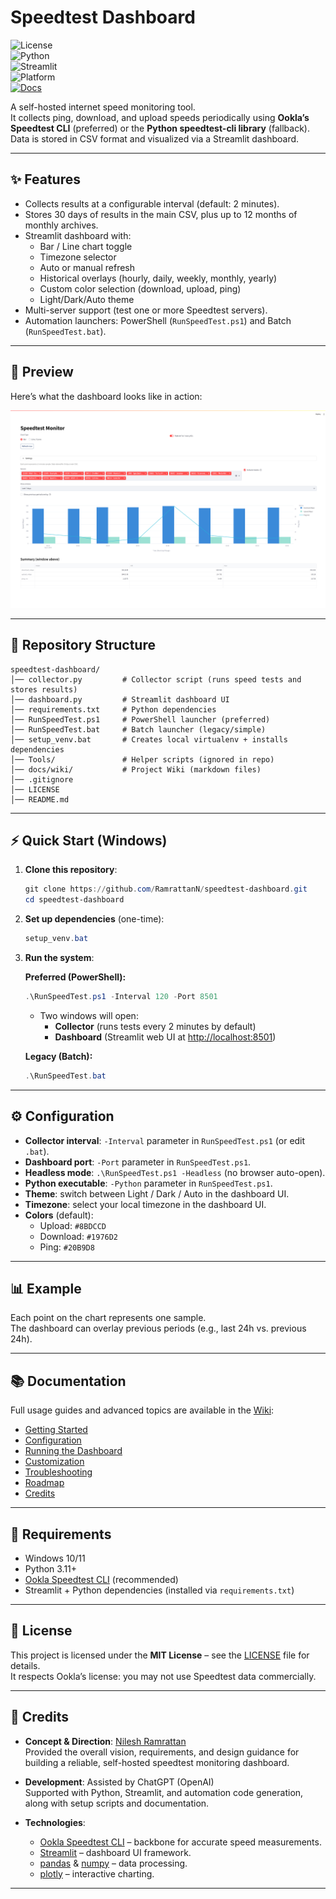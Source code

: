 # Speedtest Dashboard  

![License](https://img.shields.io/badge/License-MIT-blue.svg)  
![Python](https://img.shields.io/badge/Python-3.11%2B-blue)  
![Streamlit](https://img.shields.io/badge/Streamlit-Dashboard-FF4B4B)  
![Platform](https://img.shields.io/badge/Platform-Windows%2010%2F11-lightgrey)  
[![Docs](https://img.shields.io/badge/Docs-Wiki-blue)](docs/wiki/SUMMARY.md)

A self-hosted internet speed monitoring tool.  
It collects ping, download, and upload speeds periodically using **Ookla’s Speedtest CLI** (preferred) or the **Python speedtest-cli library** (fallback).  
Data is stored in CSV format and visualized via a Streamlit dashboard.

---

## ✨ Features
- Collects results at a configurable interval (default: 2 minutes).
- Stores 30 days of results in the main CSV, plus up to 12 months of monthly archives.
- Streamlit dashboard with:
  - Bar / Line chart toggle
  - Timezone selector
  - Auto or manual refresh
  - Historical overlays (hourly, daily, weekly, monthly, yearly)
  - Custom color selection (download, upload, ping)
  - Light/Dark/Auto theme
- Multi-server support (test one or more Speedtest servers).
- Automation launchers: PowerShell (`RunSpeedTest.ps1`) and Batch (`RunSpeedTest.bat`).

---

## 📸 Preview
Here’s what the dashboard looks like in action:

![Speedtest Dashboard Screenshot](assets/dashboard_preview.png)

---

## 📂 Repository Structure
```
speedtest-dashboard/
│── collector.py         # Collector script (runs speed tests and stores results)
│── dashboard.py         # Streamlit dashboard UI
│── requirements.txt     # Python dependencies
│── RunSpeedTest.ps1     # PowerShell launcher (preferred)
│── RunSpeedTest.bat     # Batch launcher (legacy/simple)
│── setup_venv.bat       # Creates local virtualenv + installs dependencies
│── Tools/               # Helper scripts (ignored in repo)
│── docs/wiki/           # Project Wiki (markdown files)
│── .gitignore
│── LICENSE
│── README.md
```

---

## ⚡ Quick Start (Windows)

1. **Clone this repository**:
   ```powershell
   git clone https://github.com/RamrattanN/speedtest-dashboard.git
   cd speedtest-dashboard
   ```

2. **Set up dependencies** (one-time):
   ```powershell
   setup_venv.bat
   ```

3. **Run the system**:

   **Preferred (PowerShell):**
   ```powershell
   .\RunSpeedTest.ps1 -Interval 120 -Port 8501
   ```
   - Two windows will open:
     - **Collector** (runs tests every 2 minutes by default)
     - **Dashboard** (Streamlit web UI at [http://localhost:8501](http://localhost:8501))

   **Legacy (Batch):**
   ```powershell
   .\RunSpeedTest.bat
   ```

---

## ⚙️ Configuration

- **Collector interval**: `-Interval` parameter in `RunSpeedTest.ps1` (or edit `.bat`).  
- **Dashboard port**: `-Port` parameter in `RunSpeedTest.ps1`.  
- **Headless mode**: `.\RunSpeedTest.ps1 -Headless` (no browser auto-open).  
- **Python executable**: `-Python` parameter in `RunSpeedTest.ps1`.  
- **Theme**: switch between Light / Dark / Auto in the dashboard UI.  
- **Timezone**: select your local timezone in the dashboard UI.  
- **Colors** (default):
  - Upload: `#8BDCCD`
  - Download: `#1976D2`
  - Ping: `#20B9D8`

---

## 📊 Example
Each point on the chart represents one sample.  
The dashboard can overlay previous periods (e.g., last 24h vs. previous 24h).

---

## 📚 Documentation

Full usage guides and advanced topics are available in the [Wiki](docs/wiki/SUMMARY.md):

- [Getting Started](docs/wiki/Getting-Started.md)
- [Configuration](docs/wiki/Configuration.md)
- [Running the Dashboard](docs/wiki/Running-the-Dashboard.md)
- [Customization](docs/wiki/Customization.md)
- [Troubleshooting](docs/wiki/Troubleshooting.md)
- [Roadmap](docs/wiki/Roadmap.md)
- [Credits](docs/wiki/Credits.md)

---

## 🔧 Requirements
- Windows 10/11  
- Python 3.11+  
- [Ookla Speedtest CLI](https://www.speedtest.net/apps/cli) (recommended)  
- Streamlit + Python dependencies (installed via `requirements.txt`)

---

## 📝 License
This project is licensed under the **MIT License** – see the [LICENSE](LICENSE) file for details.  
It respects Ookla’s license: you may not use Speedtest data commercially.  

---

## 🙌 Credits

- **Concept & Direction**: [Nilesh Ramrattan](https://github.com/RamrattanN)  
  Provided the overall vision, requirements, and design guidance for building a reliable, self-hosted speedtest monitoring dashboard.

- **Development**: Assisted by ChatGPT (OpenAI)  
  Supported with Python, Streamlit, and automation code generation, along with setup scripts and documentation.

- **Technologies**:
  - [Ookla Speedtest CLI](https://www.speedtest.net/apps/cli) – backbone for accurate speed measurements.
  - [Streamlit](https://streamlit.io) – dashboard UI framework.
  - [pandas](https://pandas.pydata.org) & [numpy](https://numpy.org) – data processing.
  - [plotly](https://plotly.com/python/) – interactive charting.

---
